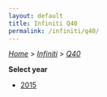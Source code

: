 ```yaml
---
layout: default
title: Infiniti Q40
permalink: /infiniti/q40/
---
```

[*Home*](/) > [*Infiniti*](/infiniti/) > [*Q40*](/infiniti/q40/)

**Select year**

- [2015](/infiniti/q40/2015/)
